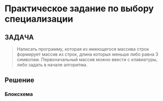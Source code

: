 # Практическое задание по выбору специализации

## ЗАДАЧА
> Написать программу, которая из имеющегося массива строк формирует массив из строк, длина которых меньше либо равна 3 символам. Первоначальный массив можно ввести с клавиатуры, либо задать в начале алгоритма.

## Решение

### Блоксхема